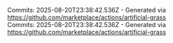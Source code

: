 Commits: 2025-08-20T23:38:42.536Z - Generated via https://github.com/marketplace/actions/artificial-grass
<br>
Commits: 2025-08-20T23:38:42.536Z - Generated via https://github.com/marketplace/actions/artificial-grass
<br>

